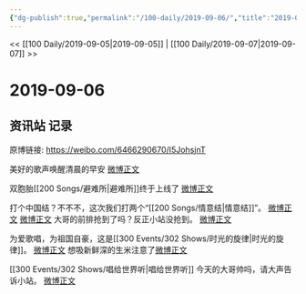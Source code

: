 ```yaml
---
{"dg-publish":true,"permalink":"/100-daily/2019-09-06/","title":"2019-09-06"}
---
```



<< [[100 Daily/2019-09-05\|2019-09-05]] | [[100 Daily/2019-09-07\|2019-09-07]] >>

# 2019-09-06

## 资讯站 记录

原博链接: https://weibo.com/6466290670/I5JohsjnT

美好的歌声唤醒清晨的早安
[微博正文](https://m.weibo.cn/6466290670/4413449071456796)

双胞胎[[200 Songs/避难所\|避难所]]终于上线了
[微博正文](https://m.weibo.cn/6466290670/4413456079575548)

打个中国结？不不不，这次我们打两个“[[200 Songs/情意结\|情意结]]”。
[微博正文](https://m.weibo.cn/6466290670/4413458533414349)
[微博正文](https://m.weibo.cn/6466290670/4413476694930655)
大哥的前排抢到了吗？反正小站没抢到。
[微博正文](https://m.weibo.cn/6466290670/4413509213288414)

为爱歌唱，为祖国自豪，这是[[300 Events/302 Shows/时光的旋律\|时光的旋律]]。
[微博正文](https://m.weibo.cn/6466290670/4413559171223799)
想吸新鲜深的生米注意了[微博正文](https://m.weibo.cn/6466290670/4413601047527382)

[[300 Events/302 Shows/唱给世界听\|唱给世界听]]
今天的大哥帅吗，请大声告诉小站。
[微博正文](https://m.weibo.cn/6466290670/4413582823746952)
